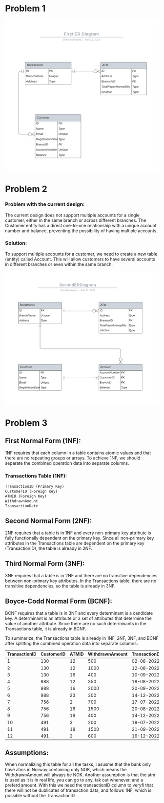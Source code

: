 # Problem 1

![FirstDiagram](FirstERDiagram.png)

# Problem 2

### Problem with the current design:
The current design does not support multiple accounts for a single customer, either in the same branch or across different branches. The Customer entity has a direct one-to-one relationship with a unique account number and balance, preventing the possibility of having multiple accounts.

### Solution:
To support multiple accounts for a customer, we need to create a new table (entity) called Account. This will allow customers to have several accounts in different branches or even within the same branch.

![SecondDiagram](SecondERDiagram.png)

# Problem 3


## First Normal Form (1NF):
1NF requires that each column in a table contains atomic values and that there are no repeating groups or arrays. To achieve 1NF, we should separate the combined operation data into separate columns.

### Transactions Table (1NF):

    TransactionID (Primary Key)
    CustomerID (Foreign Key)
    ATMID (Foreign Key)
    WithdrawnAmount
    TransactionDate

## Second Normal Form (2NF):
2NF requires that a table is in 1NF and every non-primary key attribute is fully functionally dependent on the primary key. Since all non-primary key attributes in the Transactions table are dependent on the primary key (TransactionID), the table is already in 2NF.

## Third Normal Form (3NF):
3NF requires that a table is in 2NF and there are no transitive dependencies between non-primary key attributes. In the Transactions table, there are no transitive dependencies, so the table is already in 3NF.

## Boyce-Codd Normal Form (BCNF):
BCNF requires that a table is in 3NF and every determinant is a candidate key. A determinant is an attribute or a set of attributes that determine the value of another attribute. Since there are no such determinants in the Transactions table, it is already in BCNF.

To summarize, the Transactions table is already in 1NF, 2NF, 3NF, and BCNF after splitting the combined operation data into separate columns:

| TransactionID | CustomerID | ATMID | WithdrawnAmount | TransactionDate |
|-|-|-|-|-|
| 1 | 130 | 12 | 500 | 02-08-2022 |
| 2 | 130 | 12 | 1000 | 12-08-2022 |
| 3 | 130 | 16 | 400 | 10-09-2022 |
| 4 | 988 | 12 | 350 | 18-08-2022 |
| 5 | 988 | 16 | 2000 | 20-09-2022 |
| 6 | 988 | 23 | 300 | 14-12-2022 |
| 7 | 756 | 2 | 700 | 17-07-2022 |
| 8 | 756 | 16 | 1500 | 20-08-2022 |
| 9 | 756 | 19 | 400 | 14-12-2022 |
| 10 | 491 | 3 | 200 | 18-07-2022 |
| 11 | 491 | 18 | 1500 | 21-09-2022 |
| 12 | 491 | 2 | 600 | 16-12-2022 |

## Assumptions:
When normalizing this table for all the tasks, i asusme that the bank only have atms in Norway containing only NOK, which means the WithdrawnAmount will always be NOK. Another assumption is that the atm is used as it is in real life, you can go to any, tak out whenever, and a preferd amount. With this we need the transactionID column to veryfi that there will not be dublicates of transaction data, and follows 1NF, which is possible without the TransactionID